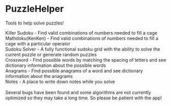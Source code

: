 # PuzzleHelper
Tools to help solve puzzles! 

Killer Sudoku - Find valid combinations of numbers needed to fill a cage <br>
Mathdoku(KenKen) - Find valid combinations of numbers needed to fill a cage with a particular operator <br>
Sudoku Solver - A fully functional sudoku grid with the ability to solve the current puzzle or generate random puzzles <br>
Crossword - Find possible words by matching the spacing of letters and see dictionary information about the possible words <br>
Anagrams - Find possible anagrams of a word and see dictionary information about the anagrams <br>
Notes - A place to write down notes while you solve <br> 
<br>
Several bugs have been found and some algorithms are not currently optimized so they may take a long time. So please be patient with the app!
